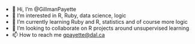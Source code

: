 - 👋 Hi, I’m @GillmanPayette
- 👀 I’m interested in R, Ruby, data science, logic
- 🌱 I’m currently learning Ruby and R, statistics and of course more logic
- 💞️ I’m looking to collaborate on R projects around unsupervised learning
- 📫 How to reach me gpayette@dal.ca

<!---
GillmanPayette/GillmanPayette is a ✨ special ✨ repository because its `README.md` (this file) appears on your GitHub profile.
You can click the Preview link to take a look at your changes.
--->

